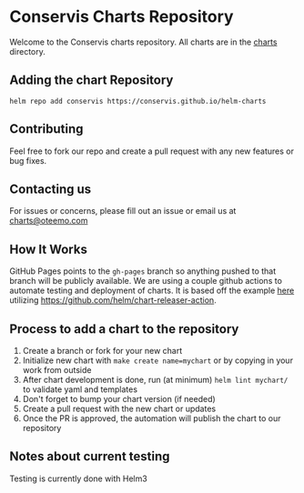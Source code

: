 # Conservis Charts Repository

Welcome to the Conservis charts repository. All charts are in the [charts](./charts) directory.

## Adding the chart Repository

`helm repo add conservis https://conservis.github.io/helm-charts`

## Contributing

Feel free to fork our repo and create a pull request with any new features or bug fixes.

## Contacting us

For issues or concerns, please fill out an issue or email us at charts@oteemo.com

## How It Works

GitHub Pages points to the `gh-pages` branch so anything pushed to that branch will be publicly available. We are using a couple github actions to automate testing and deployment of charts. It is based off the example [here](https://github.com/helm/charts-repo-actions-demo) utilizing https://github.com/helm/chart-releaser-action.

## Process to add a chart to the repository

1. Create a branch or fork for your new chart
1. Initialize new chart with `make create name=mychart` or by copying in your work from outside
1. After chart development is done, run (at minimum) `helm lint mychart/` to validate yaml and templates
1. Don't forget to bump your chart version (if needed)
1. Create a pull request with the new chart or updates
1. Once the PR is approved, the automation will publish the chart to our repository

## Notes about current testing

Testing is currently done with Helm3

